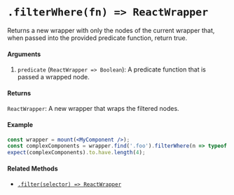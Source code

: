 # `.filterWhere(fn) => ReactWrapper`

Returns a new wrapper with only the nodes of the current wrapper that, when passed into the
provided predicate function, return true.


#### Arguments

1. `predicate` (`ReactWrapper => Boolean`): A predicate function that is passed a wrapped node.



#### Returns

`ReactWrapper`: A new wrapper that wraps the filtered nodes.



#### Example

```jsx
const wrapper = mount(<MyComponent />);
const complexComponents = wrapper.find('.foo').filterWhere(n => typeof n.type() !== 'string');
expect(complexComponents).to.have.length(4);
```


#### Related Methods

- [`.filter(selector) => ReactWrapper`](filter.md)
